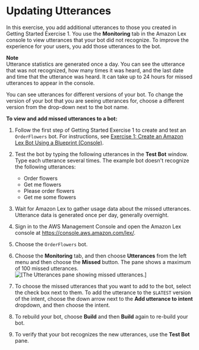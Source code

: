 # Updating Utterances<a name="ex-utterances"></a>

In this exercise, you add additional utterances to those you created in Getting Started Exercise 1\. You use the **Monitoring** tab in the Amazon Lex console to view utterances that your bot did not recognize\. To improve the experience for your users, you add those utterances to the bot\. 

**Note**  
Utterance statistics are generated once a day\. You can see the utterance that was not recognized, how many times it was heard, and the last date and time that the utterance was heard\. It can take up to 24 hours for missed utterances to appear in the console\.

You can see utterances for different versions of your bot\. To change the version of your bot that you are seeing utterances for, choose a different version from the drop\-down next to the bot name\.

**To view and add missed utterances to a bot:**

1. Follow the first step of Getting Started Exercise 1 to create and test an `OrderFlowers` bot\. For instructions, see [Exercise 1: Create an Amazon Lex Bot Using a Blueprint \(Console\)](gs-bp.md)\.

1. Test the bot by typing the following utterances in the **Test Bot** window\. Type each utterance several times\. The example bot doesn't recognize the following utterances:
   + Order flowers
   + Get me flowers
   + Please order flowers
   + Get me some flowers

1. Wait for Amazon Lex to gather usage data about the missed utterances\. Utterance data is generated once per day, generally overnight\.

1. Sign in to the AWS Management Console and open the Amazon Lex console at [https://console\.aws\.amazon\.com/lex/](https://console.aws.amazon.com/lex/)\.

1. Choose the `OrderFlowers` bot\.

1. Choose the **Monitoring** tab, and then choose **Utterances** from the left menu and then choose the **Missed** button\. The pane shows a maximum of 100 missed utterances\.  
![\[The Utterances pane showing missed utterances.\]](http://docs.aws.amazon.com/lex/latest/dg/images/utterances-10.png)

1. To choose the missed utterances that you want to add to the bot, select the check box next to them\. To add the utterance to the `$LATEST` version of the intent, choose the down arrow next to the **Add utterance to intent** dropdown, and then choose the intent\.

1. To rebuild your bot, choose **Build** and then **Build** again to re\-build your bot\.

1. To verify that your bot recognizes the new utterances, use the **Test Bot** pane\.